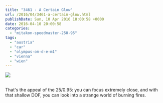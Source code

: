 ```yaml
---
title: "3461 - A Certain Glow"
url: /2016/04/3461-a-certain-glow.html
publishDate: Sun, 10 Apr 2016 18:00:58 +0000
date: 2016-04-10 20:00:58
categories: 
  - "mitakon-speedmaster-250-95"
tags: 
  - "austria"
  - "car"
  - "olympus-om-d-e-m1"
  - "vienna"
  - "wien"
---
```

<div class="container">
<div class="center"><a target="_blank" href="https://d25zfm9zpd7gm5.cloudfront.net/1200x1200/2015/20151221_075921_lr.jpg"><img class="webfeedsFeaturedVisual" src="https://d25zfm9zpd7gm5.cloudfront.net/0600x0600/2015/20151221_075921_lr.jpg" /></a></div>
</div>
<br />

That's the appeal of the 25/0.95: you can focus extremely close, and with that shallow DOF, you can look into a strange world of burning fires.
